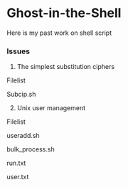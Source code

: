 Ghost-in-the-Shell
==================

Here is my past work on shell script

### Issues
1. The simplest substitution ciphers

  Filelist

  Subcip.sh
  

2. Unix user management

  Filelist

   useradd.sh
  
   bulk_process.sh
  
   run.txt
  
   user.txt
  

